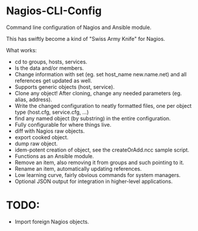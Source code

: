 Nagios-CLI-Config
=================

Command line configuration of Nagios and Ansible module.

This has swiftly become a kind of "Swiss Army Knife" for Nagios.

What works:

- cd to groups, hosts, services.
- ls the data and/or members.
- Change information with set (eg. set host_name new.name.net) and all references get updated as well.
- Supports generic objects (host, service).
- Clone any object! After cloning, change any needed parameters (eg. alias, address).
- Write the changed configuration to neatly formatted files, one per object type (host.cfg, service.cfg, ...)
- find any named object (by substring) in the entire configuration. 
- Fully configurable for where things live.
- diff with Nagios raw objects.
- export cooked object.
- dump raw object.
- idem-potent creation of object, see the createOrAdd.ncc sample script.
- Functions as an Ansible module.
- Remove an item, also removing it from groups and such pointing to it.
- Rename an item, automatically updating references.
- Low learning curve, fairly obvious commands for system managers.
- Optional JSON output for integration in higher-level applications.

TODO:
=====

- Import foreign Nagios objects.